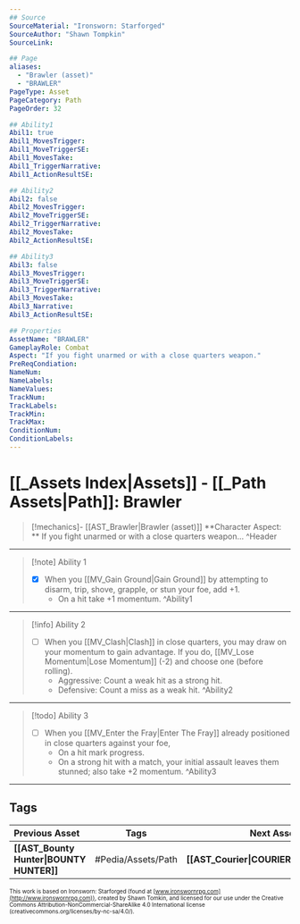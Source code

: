 ```yaml
---
## Source
SourceMaterial: "Ironsworn: Starforged"
SourceAuthor: "Shawn Tompkin"
SourceLink: 

## Page
aliases:
  - "Brawler (asset)"
  - "BRAWLER"
PageType: Asset
PageCategory: Path
PageOrder: 32

## Ability1
Abil1: true
Abil1_MovesTrigger:
Abil1_MoveTriggerSE:
Abil1_MovesTake:
Abil1_TriggerNarrative:
Abil1_ActionResultSE:

## Ability2
Abil2: false
Abil2_MovesTrigger:
Abil2_MoveTriggerSE:
Abil2_TriggerNarrative:
Abil2_MovesTake:
Abil2_ActionResultSE:

## Ability3
Abil3: false
Abil3_MovesTrigger:
Abil3_MoveTriggerSE:
Abil3_TriggerNarrative:
Abil3_MovesTake:
Abil3_Narrative:
Abil3_ActionResultSE:

## Properties
AssetName: "BRAWLER"
GameplayRole: Combat
Aspect: "If you fight unarmed or with a close quarters weapon."
PreReqCondiation: 
NameNum:
NameLabels:
NameValues:
TrackNum:
TrackLabels:
TrackMin:
TrackMax:
ConditionNum:
ConditionLabels:
---
```

# [[_Assets Index|Assets]] - [[_Path Assets|Path]]: Brawler
> [!mechanics]- [[AST_Brawler|Brawler (asset)]]
> **Character Aspect: ** If you fight unarmed or with a close quarters weapon…
^Header
___
> [!note] Ability 1
> - [x] When you [[MV_Gain Ground|Gain Ground]] by attempting to disarm, trip, shove, grapple, or stun your foe, add +1.
> 	- On a hit take +1 momentum.
^Ability1
___
> [!info] Ability 2
> - [ ] When you [[MV_Clash|Clash]] in close quarters, you may draw on your momentum to gain advantage. If you do, [[MV_Lose Momentum|Lose Momentum]] (-2) and choose one (before rolling). 
> 	- Aggressive: Count a weak hit as a strong hit. 
> 	- Defensive: Count a miss as a weak hit.
^Ability2
___
> [!todo] Ability 3
> - [ ] When you [[MV_Enter the Fray|Enter The Fray]] already positioned in close quarters against your foe, 
> 	- On a hit mark progress.
> 	- On a strong hit with a match, your initial assault leaves them stunned; also take +2 momentum.
^Ability3
___

## Tags
| Previous Asset| Tags | Next Asset |
|:--- |:---:| ---:|
| **[[AST_Bounty Hunter\|BOUNTY HUNTER]]** | #Pedia/Assets/Path | **[[AST_Courier\|COURIER]]** |

<font size=-2>This work is based on Ironsworn: Starforged (found at [www.ironswornrpg.com](http://www.ironswornrpg.com)), created by Shawn Tomkin, and licensed for our use under the Creative Commons Attribution-NonCommercial-ShareAlike 4.0 International license  (creativecommons.org/licenses/by-nc-sa/4.0/).</font>